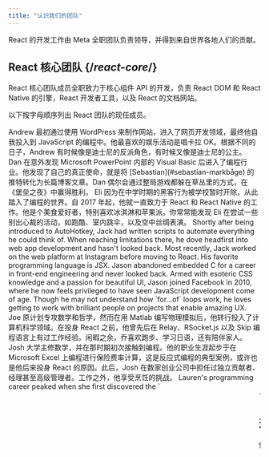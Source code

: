 ```yaml
---
title: "认识我们的团队"
---
```


<Intro>

React 的开发工作由 Meta 全职团队负责领导，并得到来自世界各地人们的贡献。

</Intro>

## React 核心团队 {/*react-core*/}

React 核心团队成员全职致力于核心组件 API 的开发，负责 React DOM 和 React Native 的引擎，React 开发者工具，以及 React 的文档网站。

以下按字母顺序列出 React 团队的现任成员。

<TeamMember name="Andrew Clark" permalink="andrew-clark" photo="/images/team/acdlite.jpg" github="acdlite" twitter="acdlite" threads="acdlite" title="Engineer at Vercel">
    Andrew 最初通过使用 WordPress 来制作网站，进入了网页开发领域，最终他自我投入到 JavaScript 的编程中。他最喜欢的娱乐活动是唱卡拉 OK。根据不同的日子，Andrew 有时候像是迪士尼的反派角色，有时候又像是迪士尼的公主。
</TeamMember>

<TeamMember name="Dan Abramov" permalink="dan-abramov" photo="/images/team/gaearon.jpg" github="gaearon" bsky="danabra.mov" title="Independent Engineer">
    Dan 在意外发现 Microsoft PowerPoint 内部的 Visual Basic 后进入了编程行业。他发现了自己的真正使命，就是将 [Sebastian](#sebastian-markbåge) 的推特转化为长篇博客文章。Dan 偶尔会通过整局游戏都躲在草丛里的方式，在《堡垒之夜》中赢得胜利。
</TeamMember>

<TeamMember name="Eli White" permalink="eli-white" photo="/images/team/eli-white.jpg" github="TheSavior" twitter="Eli_White" threads="elicwhite" title="Engineering Manager at Meta">
    Eli 因为在中学时期的黑客行为被学校暂时开除，从此踏入了编程的世界。自 2017 年起，他就一直致力于 React 和 React Native 的工作。他是个美食爱好者，特别喜欢冰淇淋和苹果派。你常常能发现 Eli 在尝试一些别出心裁的活动，如跑酷、室内跳伞，以及空中丝绸表演。
</TeamMember>

<TeamMember name="Jack Pope" permalink="jack-pope" photo="/images/team/jack-pope.jpg" github="jackpope" personal="jackpope.me" title="Engineer at Meta">
    Shortly after being introduced to AutoHotkey, Jack had written scripts to automate everything he could think of. When reaching limitations there, he dove headfirst into web app development and hasn't looked back. Most recently, Jack worked on the web platform at Instagram before moving to React. His favorite programming language is JSX.
</TeamMember>

<TeamMember name="Jason Bonta" permalink="jason-bonta" photo="/images/team/jasonbonta.jpg" threads="someextent" title="Engineering Manager at Meta">
    Jason abandoned embedded C for a career in front-end engineering and never looked back. Armed with esoteric CSS knowledge and a passion for beautiful UI, Jason joined Facebook in 2010, where he now feels privileged to have seen JavaScript development come of age. Though he may not understand how `for...of` loops work, he loves getting to work with brilliant people on projects that enable amazing UX.
</TeamMember>

<TeamMember name="Joe Savona" permalink="joe-savona" photo="/images/team/joe.jpg" github="josephsavona" twitter="en_JS" threads="joesavona" title="Engineer at Meta">
    Joe 原计划专攻数学和哲学，然而在用 Matlab 编写物理模拟后，他转行投入了计算机科学领域。在投身 React 之前，他曾先后在 Relay、RSocket.js 以及 Skip 编程语言上有过工作经验。闲暇之余，乔喜欢跑步、学习日语，还有陪伴家人。
</TeamMember>

<TeamMember name="Josh Story" permalink="josh-story" photo="/images/team/josh.jpg" github="gnoff" twitter="joshcstory" title="Engineer at Vercel">
    Josh 大学主修数学，并在那时期初次接触到编程。他的职业生涯起步于在 Microsoft Excel 上编程进行保险费率计算，这是反应式编程的典型案例，或许也是他后来投身 React 的原因。此后，Josh 在数家创业公司中担任过独立贡献者、经理甚至高级管理者。工作之外，他享受烹饪的挑战。
</TeamMember>

<TeamMember name="Lauren Tan" permalink="lauren-tan" photo="/images/team/lauren.jpg" github="poteto" twitter="potetotes" threads="potetotes" personal="no.lol" title="Engineer at Meta">
    Lauren's programming career peaked when she first discovered the `<marquee>` tag. She’s been chasing that high ever since. She studied Finance instead of CS in college, so she learned to code using Excel instead of Java. Lauren enjoys dropping cheeky memes in chat, playing video games with her partner, and petting her dog Zelda.
</TeamMember>

<TeamMember name="Luna Wei" permalink="luna-wei" photo="/images/team/luna-wei.jpg" github="lunaleaps" twitter="lunaleaps" threads="lunaleaps" title="Engineer at Meta">
    Luna first learnt the fundamentals of python at the age of 6 from her father. Since then, she has been unstoppable. Luna aspires to be a gen z, and the road to success is paved with environmental advocacy, urban gardening and lots of quality time with her Voo-Doo’d (as pictured).
</TeamMember>

<TeamMember name="Matt Carroll" permalink="matt-carroll" photo="/images/team/matt-carroll.png" github="mattcarrollcode" twitter="mattcarrollcode" threads="mattcarrollcode" title="Developer Advocate at Meta">
    Matt 偶然地踏入了编程领域，并从那时起就对于在社区中创造一些个人无法独立完成的事物产生了浓厚兴趣。在加入 React 之前，他在 YouTube、Google Assistant、Fuchsia、Google Cloud AI 以及 Evernote 有过工作经验。在他不忙于创造更好的开发工具时，他喜欢享受山区的美景，欣赏爵士乐，以及陪伴他的家人。
</TeamMember>

<TeamMember name="Mofei Zhang" permalink="mofei-zhang" photo="/images/team/mofei-zhang.png" github="mofeiZ" threads="z_mofei" title="Engineer at Meta">
    Mofei 在意识到编程可以帮她在视频游戏中作弊时开始了编程生涯。她在本科和研究生期间专注于操作系统的研究，但现在她发现自己非常享受在 React 上的编程工作。在工作之外，她喜欢解决攀岩中遇到的问题，并且正在计划她的下一次背包旅行。
</TeamMember>

<TeamMember name="Noah Lemen" permalink="noah-lemen" photo="/images/team/noahlemen.jpg" github="noahlemen" twitter="noahlemen" threads="noahlemen" personal="noahle.men" title="Engineer at Meta">
    Noah 在纽约大学接受音乐技术教育期间，对 UI 编程产生了兴趣。在 Meta，他从事内部工具、浏览器、网络性能方面的工作，目前专注于 React。在工作之余，他会捣鼓合成器，或者和他的猫在一起玩耍。
</TeamMember>

<TeamMember name="Rick Hanlon" permalink="rick-hanlon" photo="/images/team/rickhanlonii.jpg" github="rickhanlonii" twitter="rickhanlonii" threads="rickhanlonii" bsky="ricky.fm" title="Engineer at Meta">
    Ricky 主修理论数学，然而他却在 React Native 团队工作了几年，之后又加入了 React 团队。当他不在编程时，你可以找到他在滑雪，骑自行车，攀岩，打高尔夫球，或者在 GitHub 上关闭一些不符合问题模板的问题。
</TeamMember>

<TeamMember name="Ruslan Lesiutin" permalink="ruslan-lesiutin" photo="/images/team/lesiutin.jpg" github="hoxyq" twitter="ruslanlesiutin" threads="lesiutin" title="Engineer at Meta">
    Ruslan's introduction to UI programming started when he was a kid by manually editing HTML templates for his custom gaming forums. Somehow, he ended up majoring in Computer Science. He enjoys music, games, and memes. Mostly memes.
</TeamMember>

<TeamMember name="Sathya Gunasekaran " permalink="sathya-gunasekaran" photo="/images/team/sathya.jpg" github="gsathya" twitter="_gsathya" threads="gsathya.03" title="Engineer at Meta">
    尽管 Sathya 在学校时对《龙书》并无好感，但奇妙的是，他的整个职业生涯都与编译器紧密相连。当他不忙于编译 React 组件的时候，他可能正品尝一杯咖啡，或者正在享受又一份美味的 Dosa。
</TeamMember>

<TeamMember name="Sebastian Markbåge" permalink="sebastian-markbåge" photo="/images/team/sebmarkbage.jpg" github="sebmarkbage" twitter="sebmarkbage" threads="sebmarkbage" title="Engineer at Vercel">
    Sebastian 主修心理学。他通常比较沉默寡言。即使他说些什么，我们其他人通常也要等几个月后才能理解他的意思。他的姓氏正确的发音是“mark-boa-geh”，但出于实用考虑，他接受了“mark-beige”的发音——这也是他处理 React 问题的方式。
</TeamMember>

<TeamMember name="Sebastian Silbermann" permalink="sebastian-silbermann" photo="/images/team/sebsilbermann.jpg" github="eps1lon" twitter="sebsilbermann" threads="sebsilbermann" title="Engineer at Vercel">
    Sebastian 学习编程的目的是让他在课堂上玩的浏览器游戏变得更有趣。最终，这引领他尽可能多地为开源代码做贡献。在编程之外，他忙于确保人们不会把他和 React 社区的其他 Sebastians 和 Zilberman 混淆。
</TeamMember>

<TeamMember name="Seth Webster" permalink="seth-webster" photo="/images/team/seth.jpg" github="sethwebster" twitter="sethwebster" threads="sethwebster" personal="sethwebster.com" title="Engineering Manager at Meta">
    Seth 是在亚利桑那州图森市长大的孩子时代开始编程的。学校毕业后，他被音乐病咬了一口，成为了巡回演出的音乐家，这持续了大约 10 年，然后他回到了“工作”，从 Intuit 开始。在他的业余时间，他喜欢 [拍照](https://www.sethwebster.com)，并在美国东北部为动物救援飞行。
</TeamMember>

<TeamMember name="Sophie Alpert" permalink="sophie-alpert" photo="/images/team/sophiebits.jpg" github="sophiebits" twitter="sophiebits" threads="sophiebits" personal="sophiebits.com" title="Independent Engineer">
    在 React 刚刚发布的四天后，Sophie 就将她当时的整个项目全部改写成了使用 React，现在回想起来，她认为这可能有些鲁莽。但在成为该项目的最大贡献者之后，她开始思考为何自己没有像其他人那样从 Facebook 那里得到报酬。于是，她正式加入了 Facebook 的团队，带领 React 度过了它的青少年时期。虽然她在几年前已经离开了那个职位，但她仍然是团队群聊的一员，继续“提供价值”。
</TeamMember>

<TeamMember name="Tianyu Yao" permalink="tianyu-yao" photo="/images/team/tianyu.jpg" github="tyao1" twitter="tianyu0" title="Engineer at Meta">
    Tianyu 对计算机的兴趣源自他对视频游戏的热爱，这使得他选择了计算机科学作为自己的专业，至今他依然热衷于一些看似孩子气的游戏，如《英雄联盟》。当他不在电脑前时，他喜欢和他的两只小猫一起玩耍，或者去徒步旅行和划皮艇。
</TeamMember>

<TeamMember name="Yuzhi Zheng" permalink="yuzhi-zheng" photo="/images/team/yuzhi.jpg" github="yuzhi" twitter="yuzhiz" threads="yuzhiz" title="Engineering Manager at Meta">
    Yuzhi 在学校期间学习的是计算机科学。她喜欢看到自己的代码能在无需实验室的情况下就能实现效果，这给她带来了即时的满足感。现在，她是 React 组织的一名经理。在成为经理之前，她曾在 Relay 数据获取框架上有过工作经历。在业余时间，Yuzhi 享受通过园艺和家居改善项目来优化自己的生活。
</TeamMember>

## 过去的贡献者 {/*past-contributors*/}

你可以访问我们的 [鸣谢](/community/acknowledgements) 页面，查看那些曾在过去为 React 付出过重要贡献的团队成员和其他人士。
